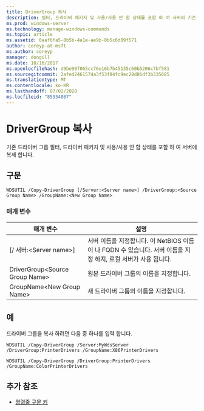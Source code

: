 ```yaml
---
title: DriverGroup 복사
description: 필터, 드라이버 패키지 및 사용/사용 안 함 상태를 포함 하 여 서버의 기존 드라이버 그룹을 복제 하는 복사 DriverGroup에 대 한 참조 문서입니다.
ms.prod: windows-server
ms.technology: manage-windows-commands
ms.topic: article
ms.assetid: 0aaf6fa5-8b5b-4a1e-ae9b-8b5c6d89f571
author: coreyp-at-msft
ms.author: coreyp
manager: dongill
ms.date: 10/16/2017
ms.openlocfilehash: d9be90f065cc76e16b7b45135c60b5206c7bf581
ms.sourcegitcommit: 2afed2461574a3f53f84fc9ec28d86df3b335685
ms.translationtype: MT
ms.contentlocale: ko-KR
ms.lasthandoff: 07/02/2020
ms.locfileid: "85934087"
---
```

# <a name="copy-drivergroup"></a>DriverGroup 복사

기존 드라이버 그룹 필터, 드라이버 패키지 및 사용/사용 안 함 상태를 포함 하 여 서버에 복제 합니다.

## <a name="syntax"></a>구문

```
WDSUTIL /Copy-DriverGroup [/Server:<Server name>] /DriverGroup:<Source Group Name> /GroupName:<New Group Name>
```

### <a name="parameters"></a>매개 변수

|매개 변수|설명|
|---------|-----------|
|[/ 서버:\<Server name>]|서버 이름을 지정합니다. 이 NetBIOS 이름이 나 FQDN 수 있습니다. 서버 이름을 지정 하지, 로컬 서버가 사용 됩니다.|
|DriverGroup\<Source Group Name>|원본 드라이버 그룹의 이름을 지정합니다.|
|GroupName\<New Group Name>|새 드라이버 그룹의 이름을 지정합니다.|

## <a name="examples"></a>예

드라이버 그룹을 복사 하려면 다음 중 하나를 입력 합니다.
```
WDSUTIL /Copy-DriverGroup /Server:MyWdsServer /DriverGroup:PrinterDrivers /GroupName:X86PrinterDrivers
```
```
WDSUTIL /Copy-DriverGroup /DriverGroup:PrinterDrivers /GroupName:ColorPrinterDrivers
```

## <a name="additional-references"></a>추가 참조

- [명령줄 구문 키](command-line-syntax-key.md)